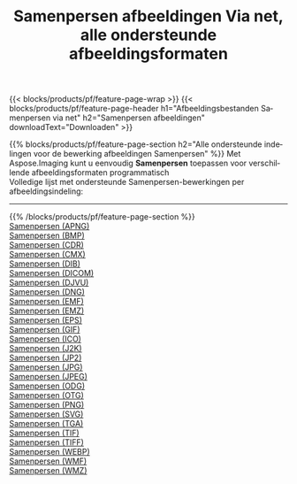 ﻿---
title: Samenpersen afbeeldingen Via net, alle ondersteunde afbeeldingsformaten 
weight: 3920
url: /nl/net/compress 
lang: nl
langdirlevel: 2
locales: zh-hans,ja,it,ru,de,es,fr,nl,id,lt,pl,pt,vi,tr,ko,zh-hant,ar,hi,th,sv,cs,uk,he
description: Met behulp van Aspose.Imaging kunt u eenvoudig Samenpersen afbeeldingen maken via net
---

{{< blocks/products/pf/feature-page-wrap >}}
{{< blocks/products/pf/feature-page-header h1="Afbeeldingsbestanden Samenpersen via net" h2="Samenpersen afbeeldingen" downloadText="Downloaden" >}}


{{% blocks/products/pf/feature-page-section  h2="Alle ondersteunde indelingen voor de bewerking afbeeldingen Samenpersen" %}}
Met Aspose.Imaging kunt u eenvoudig **Samenpersen** toepassen voor verschillende afbeeldingsformaten programmatisch
<br/>
Volledige lijst met ondersteunde Samenpersen-bewerkingen per afbeeldingsindeling:
<hr/>
{{% /blocks/products/pf/feature-page-section %}}
<div class="container-fluid productfamilypage bg-gray">
    <div class="convertypes bg-gray agp-content section">
        <div class="container">
		<div class="row other-converters">
		    <div class='col-md-2 other-converter remove-lp remove-rp'><a href="/imaging/nl/net/compress/apng" >Samenpersen (APNG)</a></div><div class='col-md-2 other-converter remove-lp remove-rp'><a href="/imaging/nl/net/compress/bmp" >Samenpersen (BMP)</a></div><div class='col-md-2 other-converter remove-lp remove-rp'><a href="/imaging/nl/net/compress/cdr" >Samenpersen (CDR)</a></div><div class='col-md-2 other-converter remove-lp remove-rp'><a href="/imaging/nl/net/compress/cmx" >Samenpersen (CMX)</a></div><div class='col-md-2 other-converter remove-lp remove-rp'><a href="/imaging/nl/net/compress/dib" >Samenpersen (DIB)</a></div><div class='col-md-2 other-converter remove-lp remove-rp'><a href="/imaging/nl/net/compress/dicom" >Samenpersen (DICOM)</a></div><div class='col-md-2 other-converter remove-lp remove-rp'><a href="/imaging/nl/net/compress/djvu" >Samenpersen (DJVU)</a></div><div class='col-md-2 other-converter remove-lp remove-rp'><a href="/imaging/nl/net/compress/dng" >Samenpersen (DNG)</a></div><div class='col-md-2 other-converter remove-lp remove-rp'><a href="/imaging/nl/net/compress/emf" >Samenpersen (EMF)</a></div><div class='col-md-2 other-converter remove-lp remove-rp'><a href="/imaging/nl/net/compress/emz" >Samenpersen (EMZ)</a></div><div class='col-md-2 other-converter remove-lp remove-rp'><a href="/imaging/nl/net/compress/eps" >Samenpersen (EPS)</a></div><div class='col-md-2 other-converter remove-lp remove-rp'><a href="/imaging/nl/net/compress/gif" >Samenpersen (GIF)</a></div><div class='col-md-2 other-converter remove-lp remove-rp'><a href="/imaging/nl/net/compress/ico" >Samenpersen (ICO)</a></div><div class='col-md-2 other-converter remove-lp remove-rp'><a href="/imaging/nl/net/compress/j2k" >Samenpersen (J2K)</a></div><div class='col-md-2 other-converter remove-lp remove-rp'><a href="/imaging/nl/net/compress/jp2" >Samenpersen (JP2)</a></div><div class='col-md-2 other-converter remove-lp remove-rp'><a href="/imaging/nl/net/compress/jpg" >Samenpersen (JPG)</a></div><div class='col-md-2 other-converter remove-lp remove-rp'><a href="/imaging/nl/net/compress/jpeg" >Samenpersen (JPEG)</a></div><div class='col-md-2 other-converter remove-lp remove-rp'><a href="/imaging/nl/net/compress/odg" >Samenpersen (ODG)</a></div><div class='col-md-2 other-converter remove-lp remove-rp'><a href="/imaging/nl/net/compress/otg" >Samenpersen (OTG)</a></div><div class='col-md-2 other-converter remove-lp remove-rp'><a href="/imaging/nl/net/compress/png" >Samenpersen (PNG)</a></div><div class='col-md-2 other-converter remove-lp remove-rp'><a href="/imaging/nl/net/compress/svg" >Samenpersen (SVG)</a></div><div class='col-md-2 other-converter remove-lp remove-rp'><a href="/imaging/nl/net/compress/tga" >Samenpersen (TGA)</a></div><div class='col-md-2 other-converter remove-lp remove-rp'><a href="/imaging/nl/net/compress/tif" >Samenpersen (TIF)</a></div><div class='col-md-2 other-converter remove-lp remove-rp'><a href="/imaging/nl/net/compress/tiff" >Samenpersen (TIFF)</a></div><div class='col-md-2 other-converter remove-lp remove-rp'><a href="/imaging/nl/net/compress/webp" >Samenpersen (WEBP)</a></div><div class='col-md-2 other-converter remove-lp remove-rp'><a href="/imaging/nl/net/compress/wmf" >Samenpersen (WMF)</a></div><div class='col-md-2 other-converter remove-lp remove-rp'><a href="/imaging/nl/net/compress/wmz" >Samenpersen (WMZ)</a></div>
                </div>
        </div>
    </div>
</div>
<br/>

